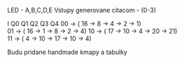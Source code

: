 
LED - A,B,C,D,E
Vstupy generovane citacom - (0-3)

I       Q0    Q1    Q2    Q3    Q4
00 -> ( 16 ->  8 ->  4 ->  2 ->  1)  
01 -> ( 16 ->  1 ->  8 ->  2 ->  4) 
10 -> ( 17 -> 10 ->  4 -> 20 -> 21)  
11 -> (  4 -> 10 -> 17 -> 10 ->  4)  

Budu pridane handmade kmapy a tabulky
